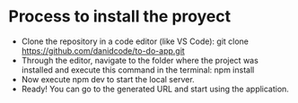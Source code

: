 # Process to install the proyect

- Clone the repository in a code editor (like VS Code): git clone https://github.com/danidcode/to-do-app.git
- Through the editor, navigate to the folder where the project was installed and execute this command in the terminal: npm install
- Now execute npm dev to start the local server.
- Ready! You can go to the generated URL and start using the application.
